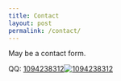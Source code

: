 ```yaml
---
title: Contact
layout: post
permalink: /contact/
---
```


May be a contact form.

QQ: <a href="mailto:{{site.email}}">1094238312</a><a target="_blank" href="http://wpa.qq.com/msgrd?v=3&uin=1094238312&site=qq&menu=yes"><img border="0" src="http://wpa.qq.com/pa?p=2:1094238312:52" alt="1094238312" title="1094238312"/></a>

